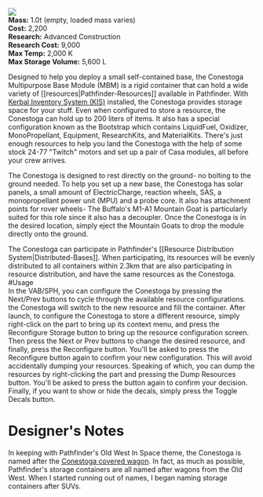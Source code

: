 ![](https://github.com/Angel-125/Pathfinder/wiki/Conestoga2.jpg)  
**Mass:** 1.0t (empty, loaded mass varies)  
**Cost:** 2,200  
**Research:** Advanced Construction  
**Research Cost:** 9,000  
**Max Temp:** 2,000 K  
**Max Storage Volume:** 5,600 L  

Designed to help you deploy a small self-contained base, the Conestoga Multipurpose Base Module (MBM) is a rigid container that can hold a wide variety of [[resources|Pathfinder-Resources]] available in Pathfinder. With [Kerbal Inventory System (KIS)](http://forum.kerbalspaceprogram.com/threads/113111-1-0-4-Kerbal-Inventory-System-%28KIS%29-1-2-2) installed, the Conestoga provides storage space for your stuff. Even when configured to store a resource, the Conestoga can hold up to 200 liters of items. It also has a special configuration known as the Bootstrap which contains LiquidFuel, Oxidizer, MonoPropellant, Equipment, ResearchKits, and MaterialKits. There's just enough resources to help you land the Conestoga with the help of some stock 24-77 "Twitch" motors and set up a pair of Casa modules, all before your crew arrives.

The Conestoga is designed to rest directly on the ground- no bolting to the ground needed. To help you set up a new base, the Conestoga has solar panels, a small amount of ElectricCharge, reaction wheels, SAS, a monopropellant power unit (MPU) and a probe core. It also has attachment points for rover wheels- The Buffalo's M1-A1 Mountain Goat is particularly suited for this role since it also has a decoupler. Once the Conestoga is in the desired location, simply eject the Mountain Goats to drop the module directly onto the ground.
  
The Conestoga can participate in Pathfinder's [[Resource Distribution System|Distributed-Bases]]. When participating, its resources will be evenly distributed to all containers within 2.3km that are also participating in resource distribution, and have the same resources as the Conestoga. 
#Usage  
In the VAB/SPH, you can configure the Conestoga by pressing the Next/Prev buttons to cycle through the available resource configurations. the Conestoga will switch to the new resource and fill the container. After launch, to configure the Conestoga to store a different resource, simply right-click on the part to bring up its context menu, and press the Reconfigure Storage button to bring up the resource configuration screen. Then press the Next or Prev buttons to change the desired resource, and finally, press the Reconfigure button. You'll be asked to press the Reconfigure button again to confirm your new configuration. This will avoid accidentally dumping your resources. Speaking of which, you can dump the resources by right-clicking the part and pressing the Dump Resources button. You'll be asked to press the button again to confirm your decision. Finally, if you want to show or hide the decals, simply press the Toggle Decals button.  
  
# Designer's Notes  
In keeping with Pathfinder's Old West In Space theme, the Conestoga is named after the [Conestoga covered wagon](https://en.wikipedia.org/wiki/Conestoga_wagon). In fact, as much as possible, Pathfinder's storage containers are all named after wagons from the Old West. When I started running out of names, I began naming storage containers after SUVs.